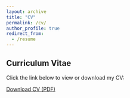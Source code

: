```yaml
---
layout: archive
title: "CV"
permalink: /cv/
author_profile: true
redirect_from:
  - /resume
---
```


## Curriculum Vitae

Click the link below to view or download my CV:

[Download CV (PDF)](/files/pdf/LM_CV_07_03_2024.pdf)
